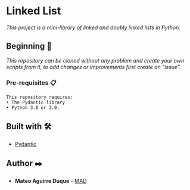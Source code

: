 # Linked List

_This project is a mini-library of linked and doubly linked lists in Python._

## Beginning 🚀

_This repository can be cloned without any problem and create your own scripts from it, to add changes or improvements first create an "issue"._

### Pre-requisites 📋

```
This repository requires:
• The Pydantic library
• Python 3.8 or 3.9.
```

## Built with 🛠️

* [Pydantic](https://github.com/samuelcolvin/pydantic)

## Author ✒️

* **Mateo Aguirre Duque** - [MAD](https://github.com/MAD-py)
